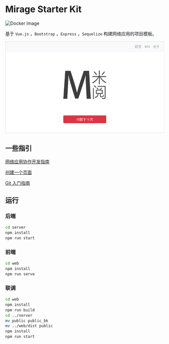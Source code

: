 # Mirage Starter Kit

![Docker Image](https://github.com/huang825172/mirage-starter-kit/workflows/Docker%20Image/badge.svg)

基于 `Vue.js` ，`Bootstrap` ，`Express` ，`Sequelize` 构建网络应用的项目模板。

![Mirage](mirage.png)

## 一些指引

[网络应用协作开发指南](tutorial/网络应用协作开发指南.md)

[创建一个页面](tutorial/创建一个页面.md)

[Git 入门指南](tutorial/Git入门指南.md)

## 运行

### 后端

```bash
cd server
npm install
npm run start
```

### 前端

``` bash
cd web
npm install
npm run serve
```

### 联调

```bash
cd web
npm install
npm run build
cd ../server
mv public public_bk
mv ../web/dist public
npm install
npm run start
```
